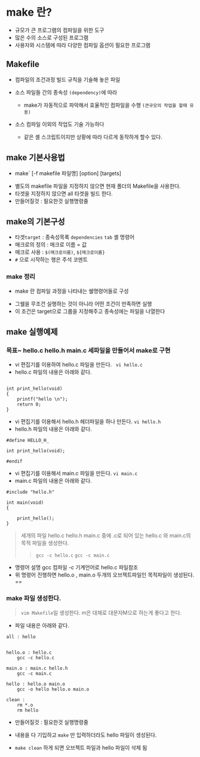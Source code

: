 #  make 란? 

* 규모가 큰 프로그램의 컴파일을 위한 도구
* 많은 수의 소스로 구성된 프로그램
* 사용자와 시스템에 따라 다양한 컴파일 옵션이 필요한 프로그램

## Makefile 

+ 컴파일의 조건과정 빌드 규칙을 기술해 놓은 파일 

+ 소스 파일들 간의 종속성 `(dependency)`에 따라
  - make가 자동적으로 파악해서 효율적인 컴파일을 수행 `(큰규모의 작업을 할때 유용)` 
+ 소스 컴파일 이외의 작업도 기술 가능하다
  - 같은 셸 스크립트이지만 상황에 따라 다르게 동작하게 할수 있다. 

## make 기본사용법

* make` [-f makefile 파일명] [option] [targets]
 - 별도의 makefile 파일을 지정하지 않으면 현재 폴더의 Makefile을 사용한다.
 - 타겟을 지정하지 않으면 all 타겟을 빌드 한다. 
 - 만들어질것 : 필요한것
        실행명령줄



## make의 기본구성
 - 타겟`target` : 종속성목록 `dependencies`
   `tab` 셸 명령어
 - 매크로의 정의 : 매크로 이름 = 값 
 - 매크로 사용 : `$(매크로이름)`, `${매크로이름}`
 - `#` 으로 시작하는 행은 주석 코멘트



### make 정리


* make 란 컴파일 과정을 나타내는 쉘명령어들로 구성
 - 그쉘을 무조건 실행하는 것이 아니라 어떤 조건이 만족하면 실행
 - 이 조건은 target으로 그룹을 지정해주고 종속성에는 파일을 나열한다 

## make 실행예제
### 목표~ hello.c hello.h main.c 세파일을 만들어서 make로 구현

- vi 편집기를 이용하여 hello.c 파일을 만든다. ``` vi hello.c```
- hello.c 파일의 내용은 아래와 같다. 
``` #include <stdio.h>

int print_hello(void)
{
	printf("hello \n");
	return 0;
}
```
- vi 편집기를 이용해서 hello.h 헤더파일을 하나 만든다. ```vi hello.h```
- hello.h 파일의 내용은 아래와 같다. 
```#ifndef HELLO_H
#define HELLO_H_

int print_hello(void);

#endif
```  
- vi 편집기를 이용해서 main.c 파일을 만든다. ```vi main.c```
- main.c 파일의 내용은 아래와 같다.
```
#include "hello.h"

int main(void)
{

	print_hello();
}
```

> 세개의 파일 hello.c hello.h main.c 중에 .c로 되어 있는 hello.c 와 main.c의 목적 파일을 생성한다.
>> ```gcc -c hello.c```
>> ```gcc -c main.c```
* 명령어 설명  gcc 컴파일 -c 기계언어로 hello.c 파일참조
* 위 명령어 진행하면 hello.o , main.o 두개의 오브젝트파일인 목적파일이 생성된다.
==
### make 파일 생성한다.

> ```vim Makefile```일 생성한다. m은 대체로 대문자M으로 하는게 좋다고 한다. 
* 파일 내용은 아래와 같다.
```
all : hello


hello.o : hello.c
	gcc -c hello.c

main.o : main.c hello.h
	gcc -c main.c

hello : hello.o main.o
	gcc -o hello hello.o main.o

clean : 
	rm *.o
	rm hello
```
* 만들어질것 : 필요한것
        실행명령줄

* 내용을 다 기입하고 ```make``` 만 입력하더라도 hello 파일이 생성된다. 
* ```make clean``` 하게 되면 오브젝트 파일과 hello 파일이 삭제 됨







